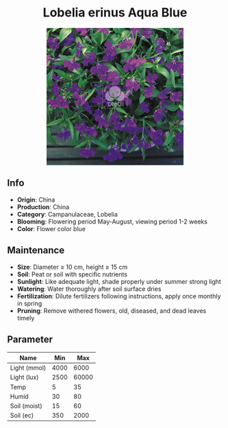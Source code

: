 <h1 align='center'>Lobelia erinus Aqua Blue</h1>
<p align="center">
    <img 
        align='center'
        width='320'
        src="../images/lobelia erinus aqua blue.png" 
        alt='Lobelia erinus Aqua Blue' />
</p>

## Info

 - **Origin**: China
 - **Production**: China
 - **Category**: Campanulaceae, Lobelia
 - **Blooming**: Flowering period May-August, viewing period 1-2 weeks
 - **Color**: Flower color blue

## Maintenance

 - **Size**: Diameter ≥ 10 cm, height ≥ 15 cm
 - **Soil**: Peat or soil with specific nutrients
 - **Sunlight**: Like adequate light, shade properly under summer strong light
 - **Watering**: Water thoroughly after soil surface dries
 - **Fertilization**: Dilute fertilizers following instructions, apply once monthly in spring
 - **Pruning**: Remove withered flowers, old, diseased, and dead leaves timely

## Parameter

| Name         | Min  | Max   |
|--------------|------|-------|
| Light (mmol) | 4000 | 6000  |
| Light (lux)  | 2500 | 60000 |
| Temp         | 5    | 35    |
| Humid        | 30   | 80    |
| Soil (moist) | 15   | 60    |
| Soil (ec)    | 350  | 2000  |